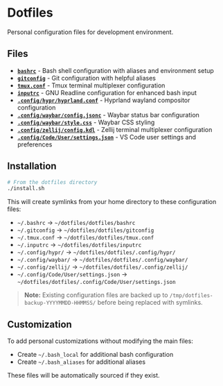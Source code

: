 # Dotfiles

Personal configuration files for development environment.

## Files

- **[`bashrc`](bashrc)** - Bash shell configuration with aliases and environment setup
- **[`gitconfig`](gitconfig)** - Git configuration with helpful aliases
- **[`tmux.conf`](tmux.conf)** - Tmux terminal multiplexer configuration
- **[`inputrc`](inputrc)** - GNU Readline configuration for enhanced bash input
- **[`.config/hypr/hyprland.conf`](.config/hypr/hyprland.conf)** - Hyprland wayland compositor configuration
- **[`.config/waybar/config.jsonc`](.config/waybar/config.jsonc)** - Waybar status bar configuration
- **[`.config/waybar/style.css`](.config/waybar/style.css)** - Waybar CSS styling
- **[`.config/zellij/config.kdl`](.config/zellij/config.kdl)** - Zellij terminal multiplexer configuration
- **[`.config/Code/User/settings.json`](.config/Code/User/settings.json)** - VS Code user settings and preferences

## Installation

```bash
# From the dotfiles directory
./install.sh
```

This will create symlinks from your home directory to these configuration files:

- `~/.bashrc` → `~/dotfiles/dotfiles/bashrc`
- `~/.gitconfig` → `~/dotfiles/dotfiles/gitconfig`
- `~/.tmux.conf` → `~/dotfiles/dotfiles/tmux.conf`
- `~/.inputrc` → `~/dotfiles/dotfiles/inputrc`
- `~/.config/hypr/` → `~/dotfiles/dotfiles/.config/hypr/`
- `~/.config/waybar/` → `~/dotfiles/dotfiles/.config/waybar/`
- `~/.config/zellij/` → `~/dotfiles/dotfiles/.config/zellij/`
- `~/.config/Code/User/settings.json` → `~/dotfiles/dotfiles/.config/Code/User/settings.json`

> **Note:** Existing configuration files are backed up to `/tmp/dotfiles-backup-YYYYMMDD-HHMMSS/`
> before being replaced with symlinks.

## Customization

To add personal customizations without modifying the main files:

- Create `~/.bash_local` for additional bash configuration
- Create `~/.bash_aliases` for additional aliases

These files will be automatically sourced if they exist.
